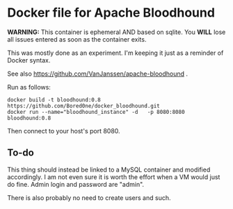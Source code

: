 # Docker file for Apache Bloodhound 

**WARNING:** This container is ephemeral AND based on sqlite. You **WILL** lose all issues entered as soon as the container exits.

This was mostly done as an experiment. I'm keeping it just as a reminder of Docker syntax.

See also https://github.com/VanJanssen/apache-bloodhound .


Run as follows: 

```
docker build -t bloodhound:0.8 https://github.com/Bored0ne/docker_bloodhound.git
docker run --name="bloodhound_instance" -d   -p 8080:8080 bloodhound:0.8
```

Then connect to your host's port 8080.

## To-do

This thing should instead be linked to a MySQL container and modified accordingly. I am not even sure it is worth the effort when a VM would just do fine. Admin login and password are "admin".

There is also probably no need to create users and such.

